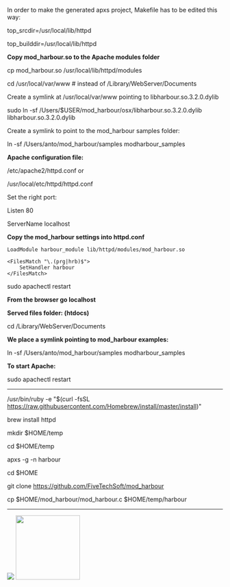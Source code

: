 In order to make the generated apxs project, Makefile has to be edited this way:

top_srcdir=/usr/local/lib/httpd

top_builddir=/usr/local/lib/httpd

**Copy mod_harbour.so to the Apache modules folder**

cp mod_harbour.so /usr/local/lib/httpd/modules

cd /usr/local/var/www    # instead of /Library/WebServer/Documents

Create a symlink at /usr/local/var/www pointing to libharbour.so.3.2.0.dylib

sudo ln -sf /Users/$USER/mod_harbour/osx/libharbour.so.3.2.0.dylib libharbour.so.3.2.0.dylib

Create a symlink to point to the mod_harbour samples folder:

ln -sf /Users/anto/mod_harbour/samples modharbour_samples

**Apache configuration file:**

/etc/apache2/httpd.conf  or

/usr/local/etc/httpd/httpd.conf

Set the right port: 

Listen 80

ServerName localhost

**Copy the mod_harbour settings into httpd.conf**

```
LoadModule harbour_module lib/httpd/modules/mod_harbour.so

<FilesMatch "\.(prg|hrb)$">
    SetHandler harbour
</FilesMatch>
```

sudo apachectl restart

**From the browser go localhost**

**Served files folder: (htdocs)**

cd /Library/WebServer/Documents

**We place a symlink pointing to mod_harbour examples:**

ln -sf /Users/anto/mod_harbour/samples modharbour_samples

**To start Apache:**

sudo apachectl restart

<hr>

/usr/bin/ruby -e "$(curl -fsSL https://raw.githubusercontent.com/Homebrew/install/master/install)"

brew install httpd

mkdir $HOME/temp

cd $HOME/temp

apxs -g -n harbour

cd $HOME

git clone https://github.com/FiveTechSoft/mod_harbour

cp $HOME/mod_harbour/mod_harbour.c $HOME/temp/harbour

***

[![](https://bitbucket.org/fivetech/screenshots/downloads/harbour.jpg)](https://harbour.github.io "The Harbour Project")
<a href="https://httpd.apache.org/" alt="The Apache HTTP Server Project"><img width="150" height="150" src="http://www.apache.org/img/support-apache.jpg"></a>
